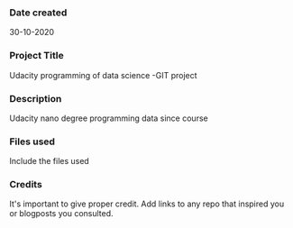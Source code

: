 ### Date created
30-10-2020

### Project Title
Udacity programming of data science -GIT project

### Description
Udacity nano degree programming data since course 

### Files used
Include the files used

### Credits
It's important to give proper credit. Add links to any repo that inspired you or blogposts you consulted.

